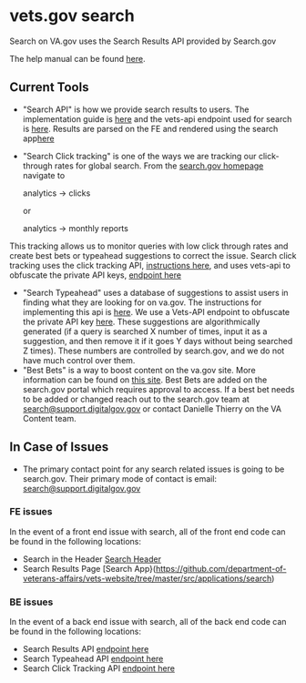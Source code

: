 # vets.gov search

Search on VA.gov uses the Search Results API provided by Search.gov

The help manual can be found [here](http://search.digitalgov.gov/manual/).

## Current Tools
- "Search API" is how we provide search results to users. The implementation guide is [here](https://search.usa.gov/sites/7378/api_instructions) and the vets-api endpoint used for search is [here](https://github.com/department-of-veterans-affairs/vets-api/blob/master/app/controllers/v0/search_controller.rb). Results are parsed on the FE and rendered using the search app[here](https://github.com/department-of-veterans-affairs/vets-website/tree/master/src/applications/search)
- "Search Click tracking" is one of the ways we are tracking our click-through rates for global search. 
From the [search.gov homepage](https://search.usa.gov/sites/7378) navigate to 

    analytics -> clicks 

    or 

    analytics -> monthly reports 

This tracking allows us to monitor queries with low click through rates and create best bets or typeahead suggestions to correct the issue. Search click tracking uses the click tracking API, [instructions here](https://search.usa.gov/sites/7378/click_tracking_api_instructions), and uses vets-api to obfuscate the private API keys, [endpoint here](https://github.com/department-of-veterans-affairs/vets-api/blob/master/app/controllers/v0/search_click_tracking_controller.rb)
- "Search Typeahead" uses a database of suggestions to assist users in finding what they are looking for on va.gov. The instructions for implementing this api is [here](https://search.usa.gov/sites/7378/type_ahead_api_instructions). We use a Vets-API endpoint to obfuscate the private API key [here](https://github.com/department-of-veterans-affairs/vets-api/blob/master/app/controllers/v0/search_typeahead_controller.rb). These suggestions are algorithmically generated (if a query is searched X number of times, input it as a suggestion, and then remove it if it goes Y days without being searched Z times). These numbers are controlled by search.gov, and we do not have much control over them.
- "Best Bets" is a way to boost content on the va.gov site.  More information can be found on [this site](https://search.gov/manual/best-bets.html). Best Bets are added on the search.gov portal which requires approval to access. If a best bet needs to be added or changed reach out to the search.gov team at search@support.digitalgov.gov or contact Danielle Thierry on the VA Content team.

## In Case of Issues
- The primary contact point for any search related issues is going to be search.gov. Their primary mode of contact is email: search@support.digitalgov.gov

### FE issues
In the event of a front end issue with search, all of the front end code can be found in the following locations:
- Search in the Header
[Search Header](https://github.com/department-of-veterans-affairs/vets-website/blob/master/src/platform/site-wide/user-nav/components/SearchMenu.jsx)
- Search Results Page
[Search App}(https://github.com/department-of-veterans-affairs/vets-website/tree/master/src/applications/search)

### BE issues
In the event of a back end issue with search, all of the back end code can be found in the following locations:
- Search Results API
[endpoint here](https://github.com/department-of-veterans-affairs/vets-api/blob/master/app/controllers/v0/search_controller.rb)
- Search Typeahead API
[endpoint here](https://github.com/department-of-veterans-affairs/vets-api/blob/master/app/controllers/v0/search_typeahead_controller.rb)
- Search Click Tracking API
[endpoint here](https://github.com/department-of-veterans-affairs/vets-api/blob/master/app/controllers/v0/search_click_tracking_controller.rb)

